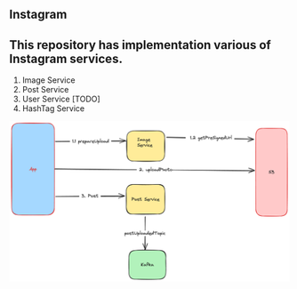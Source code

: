 ## Instagram

## This repository has implementation various of Instagram services.
1. Image Service
2. Post Service
3. User Service [TODO]
4. HashTag Service

![PostUploadFlow.png](PostUploadFlow.png)